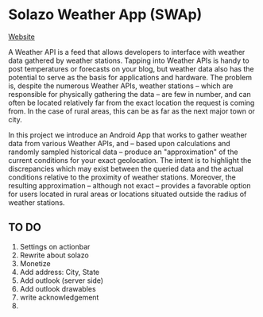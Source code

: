 Solazo Weather App (SWAp)
=========================

[Website](http://solazo.org)

A Weather API is a feed that allows developers to interface with weather data gathered by weather stations. Tapping into Weather APIs is handy to post temperatures or forecasts on your blog, but weather data also has the potential to serve as the basis for applications and hardware. The problem is, despite the numerous Weather APIs, weather stations – which are responsible for physically gathering the data – are few in number, and can often be located relatively far from the exact location the request is coming from. In the case of rural areas, this can be as far as the next major town or city.

In this project we introduce an Android App that works to gather weather data from various Weather APIs, and – based upon calculations and randomly sampled historical data – produce an "approximation" of the current conditions for your exact geolocation. The intent is to highlight the discrepancies which may exist between the queried data and the actual conditions relative to the proximity of weather stations. Moreover, the resulting approximation – although not exact – provides a favorable option for users located in rural areas or locations situated outside the radius of weather stations.
 


TO DO
------
1. Settings on actionbar
2. Rewrite about solazo
3. Monetize
4. Add address: City, State 
5. Add outlook (server side)
6. Add outlook drawables
7. write acknowledgement
8. 


